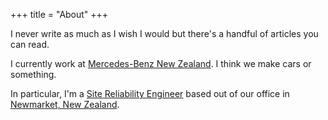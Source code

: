+++
title = "About"
+++

I never write as much as I wish I would but there's a handful of articles you can read.

I currently work at [Mercedes-Benz New Zealand](https://www.mercedes-benz.co.nz/). I think we make cars or something.

In particular, I'm a [Site Reliability Engineer](https://en.wikipedia.org/wiki/Site_Reliability_Engineering) based out of our office in [Newmarket, New Zealand](https://en.wikipedia.org/wiki/Newmarket,_New_Zealand).
